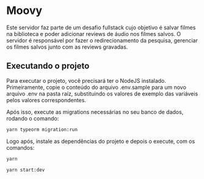 # Moovy

Este servidor faz parte de um desafio fullstack cujo objetivo é salvar filmes na biblioteca e poder adicionar reviews de áudio nos filmes salvos. O servidor é responsável por fazer o redirecionamento da pesquisa, gerenciar os filmes salvos junto com as reviews gravadas.

## Executando o projeto

Para executar o projeto, você precisará ter o NodeJS instalado. Primeiramente, copie o conteúdo do arquivo .env.sample para um novo arquivo .env na pasta raíz, substituindo os valores de exemplo das variáveis pelos valores correspondentes.

Após isso, execute as migrations necessárias no seu banco de dados, rodando o comando:

```sh
yarn typeorm migration:run
```

Logo após, instale as dependências do projeto e depois o execute, com os comandos:

```sh
yarn
```

```sh
yarn start:dev
```
